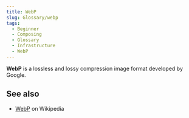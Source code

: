 ```yaml
---
title: WebP
slug: Glossary/webp
tags:
  - Beginner
  - Composing
  - Glossary
  - Infrastructure
  - WebP
---
```

**WebP** is a lossless and lossy compression image format developed by Google.

## See also

- [WebP](https://en.wikipedia.org/wiki/WebP) on Wikipedia
